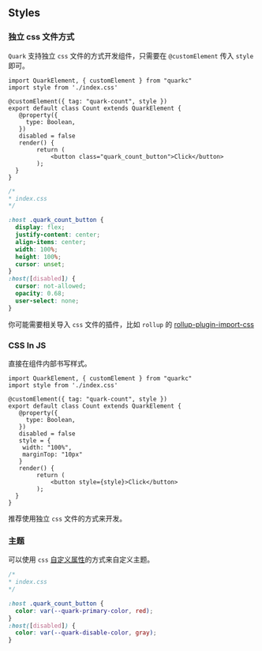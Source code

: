 ## Styles

### 独立 css 文件方式
`Quark` 支持独立 `css` 文件的方式开发组件，只需要在 `@customElement` 传入 `style` 即可。

```tsx
import QuarkElement, { customElement } from "quarkc"
import style from './index.css'

@customElement({ tag: "quark-count", style })
export default class Count extends QuarkElement {
   @property({
     type: Boolean,
   })
   disabled = false
   render() {
        return (
            <button class="quark_count_button">Click</button>
        );
  } 
}
```

```css
/*
* index.css
*/

:host .quark_count_button {
  display: flex;
  justify-content: center;
  align-items: center;
  width: 100%;
  height: 100%;
  cursor: unset;
}
:host([disabled]) {
  cursor: not-allowed;
  opacity: 0.68;
  user-select: none;
}
```

你可能需要相关导入 `css` 文件的插件，比如 `rollup` 的 [rollup-plugin-import-css](https://www.npmjs.com/package/rollup-plugin-import-css)

### CSS In JS

直接在组件内部书写样式。

```tsx
import QuarkElement, { customElement } from "quarkc"
import style from './index.css'

@customElement({ tag: "quark-count", style })
export default class Count extends QuarkElement {
   @property({
     type: Boolean,
   })
   disabled = false
   style = {
    width: "100%",
    marginTop: "10px"
   }
   render() {
        return (
            <button style={style}>Click</button>
        );
  } 
}
```

推荐使用独立 `css` 文件的方式来开发。

### 主题
可以使用 `css` [自定义属性](https://developer.mozilla.org/en-US/docs/Web/CSS/--*)的方式来自定义主题。
```css
/*
* index.css
*/

:host .quark_count_button {
  color: var(--quark-primary-color, red);
}
:host([disabled]) {
  color: var(--quark-disable-color, gray);
}
```